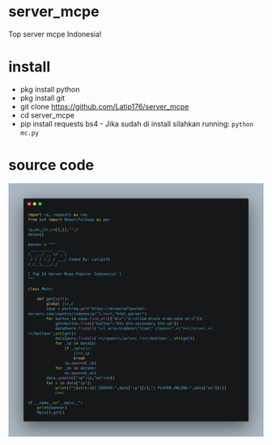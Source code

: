 # server_mcpe
Top server mcpe Indonesia!
# install
- pkg install python
- pkg install git
- git clone https://github.com/Latip176/server_mcpe
- cd server_mcpe
- pip install requests bs4 -
Jika sudah di install silahkan running: ```python mc.py```
# source code
<img src="https://github.com/Latip176/server_mcpe/blob/83c33e516361436437b65cf7d706ead261d59676/img/carbon%20(1).png">

